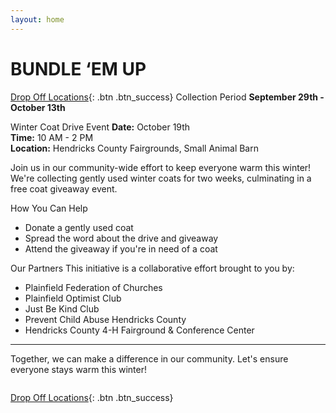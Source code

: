 ```yaml
---
layout: home
---
```

# BUNDLE ‘EM UP
[Drop Off Locations](https://bwaite43.github.io/bundleemup.com//dropoff-locations/){: .btn .btn_success}
Collection Period
**September 29th - October 13th**

Winter Coat Drive Event
**Date:** October 19th  
**Time:** 10 AM - 2 PM  
**Location:** Hendricks County Fairgrounds, Small Animal Barn

Join us in our community-wide effort to keep everyone warm this winter! We're collecting gently used winter coats for two weeks, culminating in a free coat giveaway event.

How You Can Help
- Donate a gently used coat
- Spread the word about the drive and giveaway
- Attend the giveaway if you're in need of a coat

Our Partners
This initiative is a collaborative effort brought to you by:

- Plainfield Federation of Churches
- Plainfield Optimist Club
- Just Be Kind Club
- Prevent Child Abuse Hendricks County
- Hendricks County 4-H Fairground & Conference Center

---

Together, we can make a difference in our community. Let's ensure everyone stays warm this winter!

<img src="{{ site.url }}/images/beu.png" alt="">

[Drop Off Locations](https://bwaite43.github.io/bundleemup.com//dropoff-locations/){: .btn .btn_success}
